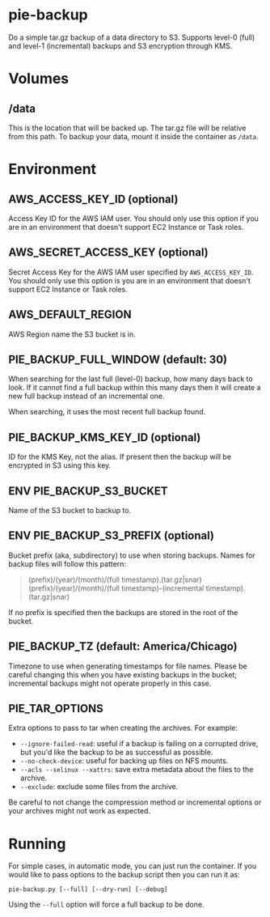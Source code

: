 # pie-backup
Do a simple tar.gz backup of a data directory to S3. Supports level-0 (full) and
level-1 (incremental) backups and S3 encryption through KMS.

# Volumes

## /data
This is the location that will be backed up. The tar.gz file will be relative
from this path. To backup your data, mount it inside the container as `/data`.

# Environment

## AWS_ACCESS_KEY_ID (optional)
Access Key ID for the AWS IAM user. You should only use this option if you are
in an environment that doesn't support EC2 Instance or Task roles.

## AWS_SECRET_ACCESS_KEY (optional)
Secret Access Key for the AWS IAM user specified by `AWS_ACCESS_KEY_ID`. You
should only use this option is you are in an environment that doesn't support
EC2 Instance or Task roles.

## AWS_DEFAULT_REGION
AWS Region name the S3 bucket is in.

## PIE_BACKUP_FULL_WINDOW (default: 30)
When searching for the last full (level-0) backup, how many days back to look.
If it cannot find a full backup within this many days then it will create a new
full backup instead of an incremental one.

When searching, it uses the most recent full backup found.

## PIE_BACKUP_KMS_KEY_ID (optional)
ID for the KMS Key, not the alias. If present then the backup will be encrypted
in S3 using this key.

## ENV PIE_BACKUP_S3_BUCKET
Name of the S3 bucket to backup to.

## ENV PIE_BACKUP_S3_PREFIX (optional)
Bucket prefix (aka, subdirectory) to use when storing backups. Names for backup
files will follow this pattern:

 > (prefix)/(year)/(month)/(full timestamp).(tar.gz|snar)
 > (prefix)/(year)/(month)/(full timestamp)-(incremental timestamp).(tar.gz|snar)

 If no prefix is specified then the backups are stored in the root of the
 bucket.

## PIE_BACKUP_TZ (default: America/Chicago)
Timezone to use when generating timestamps for file names. Please be careful
changing this when you have existing backups in the bucket; incremental backups
might not operate properly in this case.

## PIE_TAR_OPTIONS
Extra options to pass to tar when creating the archives. For example:

* `--ignore-failed-read`: useful if a backup is failing on a corrupted drive,
but you'd like the backup to be as successful as possible.
* `--no-check-device`: useful for backing up files on NFS mounts.
* `--acls --selinux --xattrs`: save extra metadata about the files to the
archive.
* `--exclude`: exclude some files from the archive.

Be careful to not change the compression method or incremental options or your
archives might not work as expected.

# Running
For simple cases, in automatic mode, you can just run the container. If you
would like to pass options to the backup script then you can run it as:

    pie-backup.py [--full] [--dry-run] [--debug]

Using the `--full` option will force a full backup to be done.
